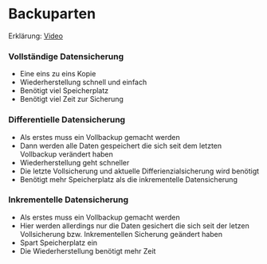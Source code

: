 # Backuparten
Erklärung: [Video](https://www.youtube.com/watch?v=3NrTiOusQ2o)

### Vollständige Datensicherung
- Eine eins zu eins Kopie
- Wiederherstellung schnell und einfach
- Benötigt viel Speicherplatz
- Benötigt viel Zeit zur Sicherung

### Differentielle Datensicherung
- Als erstes muss ein Vollbackup gemacht werden
- Dann werden alle Daten gespeichert die sich seit dem letzten Vollbackup verändert haben
- Wiederherstellung geht schneller
- Die letzte Vollsicherung und aktuelle Differienzialsicherung wird benötigt
- Benötigt mehr Speicherplatz als die inkrementelle Datensicherung

### Inkrementelle Datensicherung
- Als erstes muss ein Vollbackup gemacht werden
- Hier werden allerdings nur die Daten gesichert die sich seit der letzen Vollsicherung bzw. Inkrementellen Sicherung geändert haben
- Spart Speicherplatz ein
- Die Wiederherstellung benötigt mehr Zeit